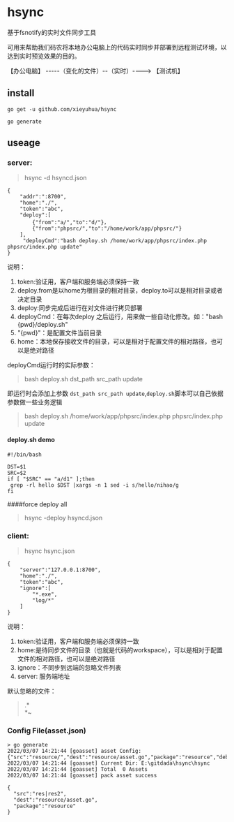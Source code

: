 <!--
 * @Descripttion: 
 * @version: 
 * @Author: seaslog
 * @Date: 2022-03-07 12:23:34
 * @LastEditors: 谢余华
 * @LastEditTime: 2022-03-07 14:25:15
-->
hsync
===
基于fsnotify的实时文件同步工具  

可用来帮助我们码农将本地办公电脑上的代码实时同步并部署到远程测试环境，以达到实时预览效果的目的。  


【办公电脑】  -----（变化的文件）--（实时）---->   【测试机】  


## install

```
go get -u github.com/xieyuhua/hsync

go generate
```


## useage
### server:

> hsync -d hsyncd.json

```
{
    "addr":":8700",
    "home":"./",
    "token":"abc",
    "deploy":[
        {"from":"a/","to":"d/"}，
        {"from":"phpsrc/","to":"/home/work/app/phpsrc/"}
    ],
     "deployCmd":"bash deploy.sh /home/work/app/phpsrc/index.php phpsrc/index.php update"
}
```
说明：  
1. token:验证用，客户端和服务端必须保持一致  
2. deploy.from是以home为根目录的相对目录，deploy.to可以是相对目录或者决定目录  
3. deploy:同步完成后进行在对文件进行拷贝部署  
4. deployCmd：在每次deploy 之后运行，用来做一些自动化修改。如："bash {pwd}/deploy.sh"  
5. "{pwd}"：是配置文件当前目录
6. home：本地保存接收文件的目录，可以是相对于配置文件的相对路径，也可以是绝对路径

deployCmd运行时的实际参数：
> bash deploy.sh dst_path src_path update  

即运行时会添加上参数 `dst_path src_path update`,`deploy.sh`脚本可以自己依据参数做一些业务逻辑  

> bash deploy.sh /home/work/app/phpsrc/index.php phpsrc/index.php update

#### deploy.sh demo
```
#!/bin/bash

DST=$1
SRC=$2
if [ "$SRC" == "a/d1" ];then
 grep -rl hello $DST |xargs -n 1 sed -i s/hello/nihao/g
fi
```

####force deploy all
>hsync -deploy hsyncd.json



### client:
> hsync hsync.json  

```
{
    "server":"127.0.0.1:8700",
    "home":"./",
    "token":"abc",
    "ignore":[
        "*.exe",
        "log/*"
    ]
}
```
说明：  
1. token:验证用，客户端和服务端必须保持一致  
2. home:是待同步文件的目录（也就是代码的workspace），可以是相对于配置文件的相对路径，也可以是绝对路径   
3. ignore：不同步到远端的忽略文件列表  
4. server: 服务端地址  

默认忽略的文件：
> .*  
> *~  


### Config File(asset.json)

```
> go generate
2022/03/07 14:21:44 [goasset] asset Config: {"src":"resource/","dest":"resource/asset.go","package":"resource","debug":""}
2022/03/07 14:21:44 [goasset] Current Dir: E:\gitdada\hsync\hsync
2022/03/07 14:21:44 [goasset] Total  0 Assets
2022/03/07 14:21:44 [goasset] pack asset success

{
  "src":"res|res2",
  "dest":"resource/asset.go",
  "package":"resource"
}
```